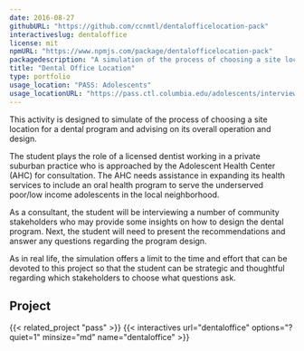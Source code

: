 ```yaml
---
date: 2016-08-27
githubURL: "https://github.com/ccnmtl/dentalofficelocation-pack"
interactiveslug: dentaloffice
license: mit
npmURL: "https://www.npmjs.com/package/dentalofficelocation-pack"
packagedescription: "A simulation of the process of choosing a site location for a dental program and advising on the overall operation and design."
title: "Dental Office Location"
type: portfolio
usage_location: "PASS: Adolescents"
usage_locationURL: "https://pass.ctl.columbia.edu/adolescents/interview-stakeholders/"
---
```


This activity is designed to simulate of the process of choosing a site location for a dental program and advising on its overall operation and design.

The student plays the role of a licensed dentist working in a private suburban practice who is approached by the Adolescent Health Center (AHC) for consultation. The AHC needs assistance in expanding its health services to include an oral health program to serve the underserved poor/low income adolescents in the local neighborhood.

As a consultant, the student will be interviewing a number of community stakeholders who may provide some insights on how to design the dental program. Next, the student will need to present the recommendations and answer any questions regarding the program design.

As in real life, the simulation offers a limit to the time and effort that can be devoted to this project so that the student can be strategic and thoughtful regarding which stakeholders to choose what questions ask.

## Project

{{< related_project "pass" >}}
{{< interactives url="dentaloffice" options="?quiet=1" minsize="md" name="dentaloffice" >}}